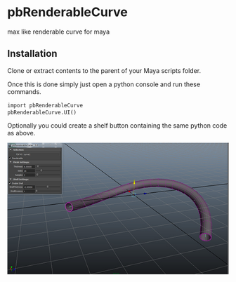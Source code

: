 pbRenderableCurve
=================

max like renderable curve for maya

Installation
------------
Clone or extract contents to the parent of your Maya scripts folder.

Once this is done simply just open a python console and run these commands. 
```
import pbRenderableCurve
pbRenderableCurve.UI()
```
Optionally you could create a shelf button containing the same python code as above.

![pbRenderableCurve](docs/pbRenderableCurve02.jpg)
